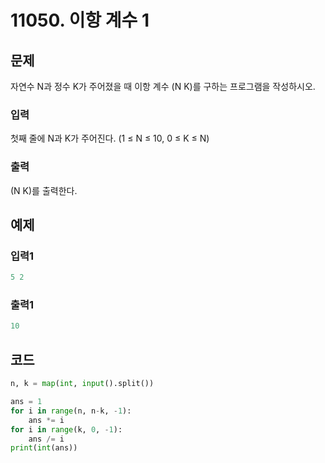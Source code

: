 # 11050. 이항 계수 1



## 문제

자연수 N과 정수 K가 주어졌을 때 이항 계수 (N K)를 구하는 프로그램을 작성하시오.



### 입력

첫째 줄에 N과 K가 주어진다. (1 ≤ N ≤ 10, 0 ≤ K ≤ N)



### 출력

(N K)를 출력한다.





## 예제

### 입력1

```python
5 2
```

### 출력1

```python
10
```





## 코드

```python
n, k = map(int, input().split())

ans = 1
for i in range(n, n-k, -1):
    ans *= i
for i in range(k, 0, -1):
    ans /= i
print(int(ans))
```













